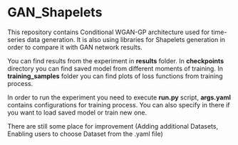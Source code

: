 # GAN_Shapelets

This repository contains Conditional WGAN-GP architecture used for time-series data generation.
It is also using libraries for Shapelets generation in order to compare it with GAN network results.

You can find results from the experiment in **results** folder.
In **checkpoints** directory you can find saved model from different moments of training.
In **training_samples** folder you can find plots of loss functions from training process.

In order to run the experiment you need to execute **run.py** script, **args.yaml** contains configurations 
for training process. You can also specify in there if you want to load saved model or train new one.

There are still some place for improvement (Adding additional Datasets, Enabling users to choose Dataset from the .yaml file)